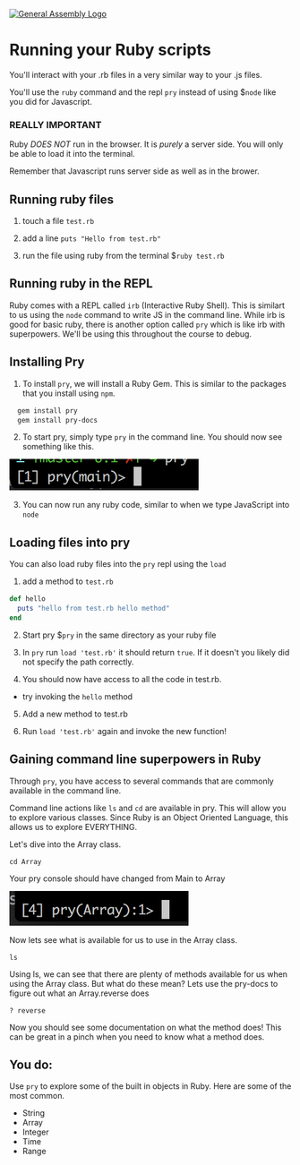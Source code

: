 [![General Assembly Logo](https://camo.githubusercontent.com/1a91b05b8f4d44b5bbfb83abac2b0996d8e26c92/687474703a2f2f692e696d6775722e636f6d2f6b6538555354712e706e67)](https://generalassemb.ly/education/web-development-immersive)

# Running your Ruby scripts

You'll interact with your .rb files in a very similar way to your .js files.

You'll use the `ruby` command and the repl `pry` instead of using $`node` like you did for Javascript.

### REALLY IMPORTANT

Ruby *DOES NOT* run in the browser. It is *purely* a server side. You will only be able to load it into the terminal.

Remember that Javascript runs server side as well as in the brower.


## Running ruby files

1. touch a file `test.rb`

2. add a line `puts "Hello from test.rb"`

3. run the file using ruby from the terminal $`ruby test.rb`

## Running ruby in the REPL

Ruby comes with a REPL called `irb` (Interactive Ruby Shell).  This is similart to us using the `node` command to write JS in the command line.  While irb is good for basic ruby, there is another option called `pry` which is like irb with superpowers.  We'll be using this throughout the course to debug.

## Installing Pry

1. To install `pry`, we will install a Ruby Gem.  This is similar to the packages that you install using `npm`.

```bash
  gem install pry
  gem install pry-docs
```

2. To start pry, simply type `pry` in the command line.  You should now see something like this.

![Pry](../images/pry.png)

3. You can now run any ruby code, similar to when we type JavaScript into `node`


## Loading files into pry

You can also load ruby files into the `pry` repl using the `load`

1. add a method to `test.rb`

  ```ruby
  def hello
    puts "hello from test.rb hello method"
  end
  ```

2. Start pry $`pry` in the same directory as your ruby file

3. In `pry` run `load 'test.rb'` it should return `true`. If it doesn't you likely did not specify the path correctly.

4. You should now have access to all the code in test.rb.
  - try invoking the `hello` method

5. Add a new method to test.rb

6. Run `load 'test.rb'` again and invoke the new function!

## Gaining command line superpowers in Ruby

Through `pry`, you have access to several commands that are commonly available in the command line.

Command line actions like `ls` and `cd` are available in pry.  This will allow you to explore various classes.  Since Ruby is an Object Oriented Language, this allows us to explore EVERYTHING.

Let's dive into the Array class.

```
cd Array
```

Your pry console should have changed from Main to Array

![](../images/Array.png)

Now lets see what is available for us to use in the Array class.

```
ls
```

Using ls, we can see that there are plenty of methods available for us when using the Array class.  But what do these mean?  Lets use the pry-docs to figure out what an Array.reverse does

```
? reverse
```

Now you should see some documentation on what the method does!  This can be great in a pinch when you need to know what a method does.

## You do:
Use `pry` to explore some of the built in objects in Ruby.  Here are some of the most common.

* String
* Array
* Integer
* Time
* Range